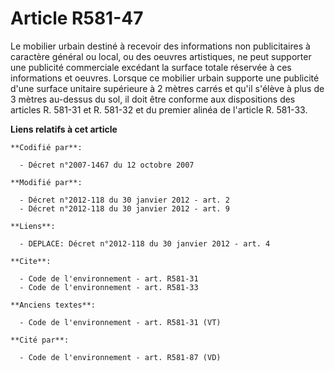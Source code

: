 # Article R581-47

Le mobilier urbain destiné à recevoir des informations non publicitaires à caractère général ou local, ou des oeuvres
artistiques, ne peut supporter une publicité commerciale excédant la surface totale réservée à ces informations et oeuvres.
Lorsque ce mobilier urbain supporte une publicité d'une surface unitaire supérieure à 2 mètres carrés et qu'il s'élève à plus
de 3 mètres au-dessus du sol, il doit être conforme aux dispositions des articles R. 581-31 et R. 581-32 et du premier alinéa
de l'article R. 581-33.

**Liens relatifs à cet article**

	**Codifié par**:

	  - Décret n°2007-1467 du 12 octobre 2007

	**Modifié par**:

	  - Décret n°2012-118 du 30 janvier 2012 - art. 2
	  - Décret n°2012-118 du 30 janvier 2012 - art. 9

	**Liens**:

	  - DEPLACE: Décret n°2012-118 du 30 janvier 2012 - art. 4

	**Cite**:

	  - Code de l'environnement - art. R581-31
	  - Code de l'environnement - art. R581-33

	**Anciens textes**:

	  - Code de l'environnement - art. R581-31 (VT)

	**Cité par**:

	  - Code de l'environnement - art. R581-87 (VD)

